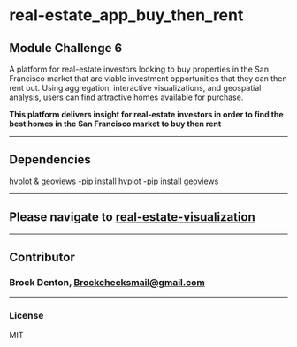 # real-estate_app_buy_then_rent
Module Challenge 6
---
A platform for real-estate investors looking to buy properties in the San Francisco market that are viable investment opportunities that they can then rent out. Using aggregation, interactive visualizations, and geospatial analysis, users can find attractive homes available for purchase.   

**This platform delivers insight for real-estate investors in order to find the best homes in the San Francisco market to buy then rent**


---
## Dependencies 

hvplot & geoviews
-pip install hvplot 
-pip install geoviews

---
## Please navigate to [real-estate-visualization](https://github.com/Brock-Denton/real-estate_app_buy_then_rent/blob/main/san_francisco_housing.ipynb)
---
## Contributor
### Brock Denton, Brockchecksmail@gmail.com 
---
### License 
MIT 
